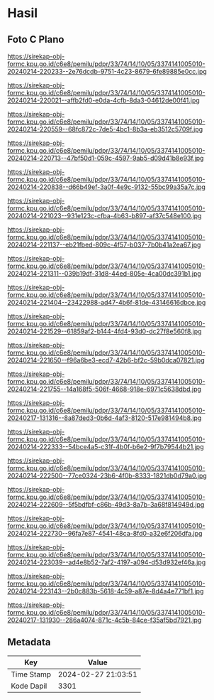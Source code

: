 # Hasil

## Foto C Plano

https://sirekap-obj-formc.kpu.go.id/c6e8/pemilu/pdpr/33/74/14/10/05/3374141005010-20240214-220233--2e76dcdb-9751-4c23-8679-6fe89885e0cc.jpg

https://sirekap-obj-formc.kpu.go.id/c6e8/pemilu/pdpr/33/74/14/10/05/3374141005010-20240214-220021--affb2fd0-e0da-4cfb-8da3-04612de00f41.jpg

https://sirekap-obj-formc.kpu.go.id/c6e8/pemilu/pdpr/33/74/14/10/05/3374141005010-20240214-220559--68fc872c-7de5-4bc1-8b3a-eb3512c5709f.jpg

https://sirekap-obj-formc.kpu.go.id/c6e8/pemilu/pdpr/33/74/14/10/05/3374141005010-20240214-220713--47bf50d1-059c-4597-9ab5-d09d41b8e93f.jpg

https://sirekap-obj-formc.kpu.go.id/c6e8/pemilu/pdpr/33/74/14/10/05/3374141005010-20240214-220838--d66b49ef-3a0f-4e9c-9132-55bc99a35a7c.jpg

https://sirekap-obj-formc.kpu.go.id/c6e8/pemilu/pdpr/33/74/14/10/05/3374141005010-20240214-221023--931e123c-cfba-4b63-b897-af37c548e100.jpg

https://sirekap-obj-formc.kpu.go.id/c6e8/pemilu/pdpr/33/74/14/10/05/3374141005010-20240214-221137--eb21fbed-809c-4f57-b037-7b0b41a2ea67.jpg

https://sirekap-obj-formc.kpu.go.id/c6e8/pemilu/pdpr/33/74/14/10/05/3374141005010-20240214-221311--039b19df-31d8-44ed-805e-4ca00dc391b1.jpg

https://sirekap-obj-formc.kpu.go.id/c6e8/pemilu/pdpr/33/74/14/10/05/3374141005010-20240214-221404--23422988-ad47-4b6f-81de-43146616dbce.jpg

https://sirekap-obj-formc.kpu.go.id/c6e8/pemilu/pdpr/33/74/14/10/05/3374141005010-20240214-221529--61859af2-b144-4fd4-93d0-dc27f8e560f8.jpg

https://sirekap-obj-formc.kpu.go.id/c6e8/pemilu/pdpr/33/74/14/10/05/3374141005010-20240214-221650--f96a6be3-ecd7-42b6-bf2c-59b0dca07821.jpg

https://sirekap-obj-formc.kpu.go.id/c6e8/pemilu/pdpr/33/74/14/10/05/3374141005010-20240214-221755--14a168f5-506f-4668-918e-6971c5638dbd.jpg

https://sirekap-obj-formc.kpu.go.id/c6e8/pemilu/pdpr/33/74/14/10/05/3374141005010-20240217-131316--8a87ded3-0b6d-4af3-8120-517e981494b8.jpg

https://sirekap-obj-formc.kpu.go.id/c6e8/pemilu/pdpr/33/74/14/10/05/3374141005010-20240214-222333--54bce4a5-c31f-4b0f-b6e2-9f7b79544b21.jpg

https://sirekap-obj-formc.kpu.go.id/c6e8/pemilu/pdpr/33/74/14/10/05/3374141005010-20240214-222500--77ce0324-23b6-4f0b-8333-1821db0d79a0.jpg

https://sirekap-obj-formc.kpu.go.id/c6e8/pemilu/pdpr/33/74/14/10/05/3374141005010-20240214-222609--5f5bdfbf-c86b-49d3-8a7b-3a68f814949d.jpg

https://sirekap-obj-formc.kpu.go.id/c6e8/pemilu/pdpr/33/74/14/10/05/3374141005010-20240214-222730--96fa7e87-4541-48ca-8fd0-a32e6f206dfa.jpg

https://sirekap-obj-formc.kpu.go.id/c6e8/pemilu/pdpr/33/74/14/10/05/3374141005010-20240214-223039--ad4e8b52-7af2-4197-a094-d53d932ef46a.jpg

https://sirekap-obj-formc.kpu.go.id/c6e8/pemilu/pdpr/33/74/14/10/05/3374141005010-20240214-223143--2b0c883b-5618-4c59-a87e-8d4a4e771bf1.jpg

https://sirekap-obj-formc.kpu.go.id/c6e8/pemilu/pdpr/33/74/14/10/05/3374141005010-20240217-131930--286a4074-871c-4c5b-84ce-f35af5bd7921.jpg


## Metadata

| Key        | Value               |
| ---------- | ------------------- |
| Time Stamp | 2024-02-27 21:03:51 |
| Kode Dapil | 3301                |



